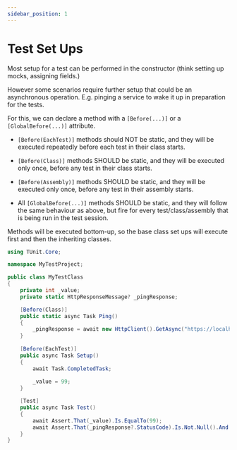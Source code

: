 ```yaml
---
sidebar_position: 1
---
```


# Test Set Ups

Most setup for a test can be performed in the constructor (think setting up mocks, assigning fields.)

However some scenarios require further setup that could be an asynchronous operation.
E.g. pinging a service to wake it up in preparation for the tests.

For this, we can declare a method with a `[Before(...)]` or a `[GlobalBefore(...)]` attribute.

- `[Before(EachTest)]` methods should NOT be static, and they will be executed repeatedly before each test in their class starts.
- `[Before(Class)]` methods SHOULD be static, and they will be executed only once, before any test in their class starts.
- `[Before(Assembly)]` methods SHOULD be static, and they will be executed only once, before any test in their assembly starts.


- All `[GlobalBefore(...)]` methods SHOULD be static, and they will follow the same behaviour as above, but fire for every test/class/assembly that is being run in the test session.

Methods will be executed bottom-up, so the base class set ups will execute first and then the inheriting classes.

```csharp
using TUnit.Core;

namespace MyTestProject;

public class MyTestClass
{
    private int _value;
    private static HttpResponseMessage? _pingResponse;

    [Before(Class)]
    public static async Task Ping()
    {
        _pingResponse = await new HttpClient().GetAsync("https://localhost/ping");
    }
    
    [Before(EachTest)]
    public async Task Setup()
    {
        await Task.CompletedTask;
        
        _value = 99;
    }

    [Test]
    public async Task Test()
    {
        await Assert.That(_value).Is.EqualTo(99);
        await Assert.That(_pingResponse?.StatusCode).Is.Not.Null().And.Is.EqualTo(HttpStatusCode.OK);
    }
}
```